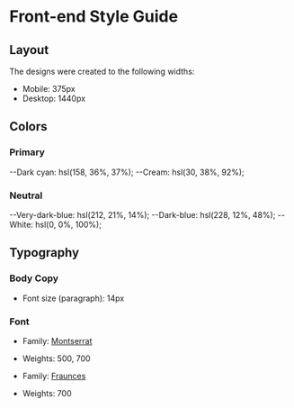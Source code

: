 # Front-end Style Guide

## Layout

The designs were created to the following widths:

- Mobile: 375px
- Desktop: 1440px

## Colors

### Primary

--Dark cyan: hsl(158, 36%, 37%);
--Cream: hsl(30, 38%, 92%);

### Neutral

--Very-dark-blue: hsl(212, 21%, 14%);
--Dark-blue: hsl(228, 12%, 48%);
--White: hsl(0, 0%, 100%);

## Typography

### Body Copy

- Font size (paragraph): 14px

### Font

- Family: [Montserrat](https://fonts.google.com/specimen/Montserrat)
- Weights: 500, 700

- Family: [Fraunces](https://fonts.google.com/specimen/Fraunces)
- Weights: 700
